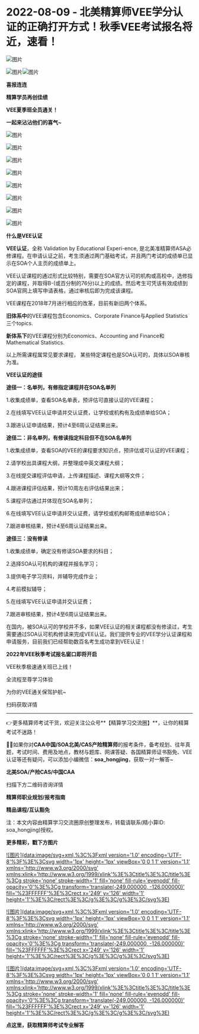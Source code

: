 # 2022-08-09 - 北美精算师VEE学分认证的正确打开方式！秋季VEE考试报名将近，速看！

![图片](https://mmbiz.qpic.cn/mmbiz_jpg/mK3FpI9af4nPqCs5Pt9pAIhnBunmLXAeoSsWsYe8rDgQiafcEnTVibwqeDu5Cek3l6PUFd9y90azYol5TolwjKsw/640?wx_fmt=jpeg&tp=webp&wxfrom=5&wx_lazy=1)

![图片](https://mmbiz.qpic.cn/mmbiz_png/ZQ5icu64mWeMlBovIndFmliccKL59icM1ib5LRD9rbE8csTg8abTGZTNgbARAWYDUx7LlMtphib7Vrs01t50CK7CdgQ/640?wx_fmt=png&tp=webp&wxfrom=5&wx_lazy=1)![图片](https://mmbiz.qpic.cn/mmbiz_png/ZQ5icu64mWeMlBovIndFmliccKL59icM1ib5LRD9rbE8csTg8abTGZTNgbARAWYDUx7LlMtphib7Vrs01t50CK7CdgQ/640?wx_fmt=png&tp=webp&wxfrom=5&wx_lazy=1)

**喜报连连**

**精算学员再创佳绩**

**VEE夏季班全员通关！**

**一起来沾沾他们的喜气~**

![图片](https://mmbiz.qpic.cn/mmbiz_png/mK3FpI9af4nPqCs5Pt9pAIhnBunmLXAeib4u69DTbP4aF81yfsPNsJy0HDPWq4Dq0FfoGbnDSlIwcvFVnCLu3pw/640?wx_fmt=png&tp=webp&wxfrom=5&wx_lazy=1)

![图片](https://mmbiz.qpic.cn/mmbiz_png/mK3FpI9af4nPqCs5Pt9pAIhnBunmLXAex93X3QNESYyI0HVaJfJHsiaffpdhiaePicxco6sQ53C2lc9t7VBrfDhkw/640?wx_fmt=png&tp=webp&wxfrom=5&wx_lazy=1)

![图片](https://mmbiz.qpic.cn/mmbiz_png/mK3FpI9af4nPqCs5Pt9pAIhnBunmLXAelpAR55TJ7Pwpr8MZwckXBEMQ6uSuV4FbIibjc2xScDNibuUHvbfyNMVw/640?wx_fmt=png&tp=webp&wxfrom=5&wx_lazy=1)

![图片](https://mmbiz.qpic.cn/mmbiz_png/mK3FpI9af4nPqCs5Pt9pAIhnBunmLXAePYfcPMpeOpamnaWxiaPQbeHpkPNnUQsoZklTFcZAkomcSm7kMO2RuqA/640?wx_fmt=png&tp=webp&wxfrom=5&wx_lazy=1)

![图片](https://mmbiz.qpic.cn/mmbiz_png/mK3FpI9af4nPqCs5Pt9pAIhnBunmLXAeTagOhsiaLiajo01xygFiclbnGStKHb5nTzYjibhJw4ad4oiajIrxAiaWTibaQ/640?wx_fmt=png&tp=webp&wxfrom=5&wx_lazy=1)

![图片](https://mmbiz.qpic.cn/mmbiz_png/mK3FpI9af4nPqCs5Pt9pAIhnBunmLXAeIjforNFXBouohdw7E3zZX1CpCX1ugCouQ8WChrcWibo7L7hBB6o2xFQ/640?wx_fmt=png&tp=webp&wxfrom=5&wx_lazy=1)

![图片](https://mmbiz.qpic.cn/mmbiz_png/mK3FpI9af4nPqCs5Pt9pAIhnBunmLXAePlkSDibQibxpGVccHfkRH3bVTe90qyrZzZlCs9uGnczt8bskrtR5oADg/640?wx_fmt=png&tp=webp&wxfrom=5&wx_lazy=1)

![图片](https://mmbiz.qpic.cn/mmbiz_png/mK3FpI9af4nPqCs5Pt9pAIhnBunmLXAe4mWtb5K6F3ialfPWMvh3RSfaRJ1xOxRibv97K63F39EN3oMFOFtOtfyw/640?wx_fmt=png&tp=webp&wxfrom=5&wx_lazy=1)

**什么是VEE认证**

**VEE认证**，全称 Validation by Educational Experi-ence, 是北美准精算师ASA必修课程。在申请认证之前，考生须通过两门基础考试，并且两门考试的成绩单已显示在SOA个人主页的成绩单上。 

VEE认证课程的通过形式比较特别，需要在SOA官方认可的机构或高校中，选修指定的课程，并取得B-(或百分制的76分)以上的成绩。然后考生可凭该有效成绩到SOA官网上填写申请表格，通过审核后即为完成该课程。

VEE课程在2018年7月进行相应的改革，目前有新旧两个体系。

**旧体系中**的VEE课程包含Economics、Corporate Finance与Applied Statistics三个topics.


**新体系下**的VEE课程分别为Economics、Accounting and Finance和Mathematical Statistics.


以上所需课程属常见要求课程， 某些特定课程也是SOA认可的，具体以SOA审核为准。

**VEE认证的途径**


**途径一：名单列，有修指定课程并在SOA名单列**

1.收集成绩单，查看SOA名单表，预评估可直接认证的VEE课程；

2.在线填写VEE认证申请并交认证费，让学校或机构有及成绩单给SOA；

3.跟进认证申请结果，预计4至6周认证结果出来。


**途径二：非名单列，有修读指定科目但不在SOA名单列**

1.收集成绩单，查看SOA的VEE的课程要求知识点，预评估或可认证的VEE课程；

2.请学校出具课程大纲，并整理成中英文课程大纲；

3.在线提交课程评估申请，上传课程描述、课程大纲等文件；

4.跟进课程评估结果，预计10周左右评估结果出来；

5.课程评估通过并体现在SOA名单列；

6.在线填写VEE认证申请并交认证费，请学校或机构邮寄成绩单给SOA；

7.跟进审核结果，预计4至6周认证结果出来。


**途径三：没有修读**

1.收集成绩单，确定没有修读SOA要求的科目；

2.选择SOA认可机构的课程并报名学习；

3.提供电子学习资料，并辅导完成作业；

4.考前模拟辅导；

5.在线填写VEE认证申请并交认证费；

7.跟进审核结果，预计4至6周认证结果出来。

在国内，被SOA认可的学校并不多，如果VEE认证的相关课程都没有修读过，考生需要通过SOA认可机构修读来完成VEE认证。我们提供专业的VEE学分认证课程和申请服务，目前我们已经帮助数百名考生成功拿到VEE认证！


**2022年VEE秋季考试报名窗口即将开启**


VEE秋季极速通关班已上线！

全流程至尊学习体验

为你的VEE通关保驾护航~

扫码获取详情



---

👉更多精算师考试干货，欢迎关注公众号**【精算学习交流圈】**，让你的精算考试不迷路！

**💁‍♀️**如果你对**CAA中国/SOA北美/CAS产险精算师**的报考条件，备考规划、往年真题，考试时间、费用及地点，教材与题库、网课答疑、各国精算师证书豁免、VEE认证等还有疑问，可以添加小编微信：**soa\_hongjing**，获取一对一解答~

**北美SOA/产险CAS/中国CAA**

扫描下方二维码咨询详情


**精算师职业规划/报考指南**

**精品课程/互认豁免**

注：本文内容由精算学习交流圈原创整理发布，转载请联系(精小算ID: soa\_hongjing)授权。

**更多精彩，戳下方图片**


[![图片](data:image/svg+xml,%3C%3Fxml version='1.0' encoding='UTF-8'%3F%3E%3Csvg width='1px' height='1px' viewBox='0 0 1 1' version='1.1' xmlns='http://www.w3.org/2000/svg' xmlns:xlink='http://www.w3.org/1999/xlink'%3E%3Ctitle%3E%3C/title%3E%3Cg stroke='none' stroke-width='1' fill='none' fill-rule='evenodd' fill-opacity='0'%3E%3Cg transform='translate(-249.000000, -126.000000)' fill='%23FFFFFF'%3E%3Crect x='249' y='126' width='1' height='1'%3E%3C/rect%3E%3C/g%3E%3C/g%3E%3C/svg%3E)](http://mp.weixin.qq.com/s?__biz=Mzg5ODgxNDE0NQ==&mid=2247483716&idx=1&sn=e1df2885756e4f4a72d0567ffa4690bb&chksm=c05d98eaf72a11fca6a29c8eb62754a0b92898373d1de868332308fafe026d4c456fc0f4653f&scene=21#wechat_redirect)

[![图片](data:image/svg+xml,%3C%3Fxml version='1.0' encoding='UTF-8'%3F%3E%3Csvg width='1px' height='1px' viewBox='0 0 1 1' version='1.1' xmlns='http://www.w3.org/2000/svg' xmlns:xlink='http://www.w3.org/1999/xlink'%3E%3Ctitle%3E%3C/title%3E%3Cg stroke='none' stroke-width='1' fill='none' fill-rule='evenodd' fill-opacity='0'%3E%3Cg transform='translate(-249.000000, -126.000000)' fill='%23FFFFFF'%3E%3Crect x='249' y='126' width='1' height='1'%3E%3C/rect%3E%3C/g%3E%3C/g%3E%3C/svg%3E)](http://mp.weixin.qq.com/s?__biz=Mzg5ODgxNDE0NQ==&mid=2247484036&idx=1&sn=9bfce993ba0c830ec1e4b39b6716dd12&chksm=c05d9b2af72a123ccbaf001cc3fc565750743273fa0647a136e7593c7e21d55402af0fed5006&scene=21#wechat_redirect)

[![图片](data:image/svg+xml,%3C%3Fxml version='1.0' encoding='UTF-8'%3F%3E%3Csvg width='1px' height='1px' viewBox='0 0 1 1' version='1.1' xmlns='http://www.w3.org/2000/svg' xmlns:xlink='http://www.w3.org/1999/xlink'%3E%3Ctitle%3E%3C/title%3E%3Cg stroke='none' stroke-width='1' fill='none' fill-rule='evenodd' fill-opacity='0'%3E%3Cg transform='translate(-249.000000, -126.000000)' fill='%23FFFFFF'%3E%3Crect x='249' y='126' width='1' height='1'%3E%3C/rect%3E%3C/g%3E%3C/g%3E%3C/svg%3E)](http://mp.weixin.qq.com/s?__biz=Mzg5ODgxNDE0NQ==&mid=2247484305&idx=1&sn=faae400b6a109a99b390d9cf3b2e4c29&chksm=c05d9a3ff72a1329c36d211fdd502501b728c1692d079cf95ee41fd0269002f7c72cffff1ad0&scene=21#wechat_redirect)



**点这里，获取精算师考试专业解答**